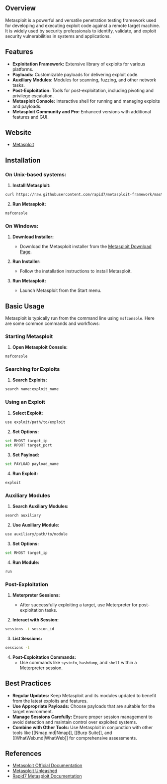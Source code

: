 ## Overview
Metasploit is a powerful and versatile penetration testing framework used for developing and executing exploit code against a remote target machine. It is widely used by security professionals to identify, validate, and exploit security vulnerabilities in systems and applications.

## Features
- **Exploitation Framework:** Extensive library of exploits for various platforms.
- **Payloads:** Customizable payloads for delivering exploit code.
- **Auxiliary Modules:** Modules for scanning, fuzzing, and other network tasks.
- **Post-Exploitation:** Tools for post-exploitation, including pivoting and privilege escalation.
- **Metasploit Console:** Interactive shell for running and managing exploits and payloads.
- **Metasploit Community and Pro:** Enhanced versions with additional features and GUI.

## Website
- [Metasploit](https://www.metasploit.com/)

## Installation

### On Unix-based systems:
1. **Install Metasploit:**
```sh
curl https://raw.githubusercontent.com/rapid7/metasploit-framework/master/msfupdate | bash
```

2. **Run Metasploit:**
```sh
msfconsole
```

### On Windows:
1. **Download Installer:**
   - Download the Metasploit installer from the [Metasploit Download Page](https://www.metasploit.com/download).

2. **Run Installer:**
   - Follow the installation instructions to install Metasploit.

3. **Run Metasploit:**
   - Launch Metasploit from the Start menu.

## Basic Usage
Metasploit is typically run from the command line using `msfconsole`. Here are some common commands and workflows:

### Starting Metasploit
1. **Open Metasploit Console:**
```sh
msfconsole
```

### Searching for Exploits
1. **Search Exploits:**
```sh
search name:exploit_name
```

### Using an Exploit
1. **Select Exploit:**
```sh
use exploit/path/to/exploit
```

2. **Set Options:**
```sh
set RHOST target_ip
set RPORT target_port
```

3. **Set Payload:**
```sh
set PAYLOAD payload_name
```

4. **Run Exploit:**
```sh
exploit
```

### Auxiliary Modules
1. **Search Auxiliary Modules:**
```sh
search auxiliary
```

2. **Use Auxiliary Module:**
```sh
use auxiliary/path/to/module
```

3. **Set Options:**
```sh
set RHOST target_ip
```

4. **Run Module:**
```sh
run
```

### Post-Exploitation
1. **Meterpreter Sessions:**
   - After successfully exploiting a target, use Meterpreter for post-exploitation tasks.

2. **Interact with Session:**
```sh
sessions -i session_id
```

3. **List Sessions:**
```sh
sessions -l
```

4. **Post-Exploitation Commands:**
   - Use commands like `sysinfo`, `hashdump`, and `shell` within a Meterpreter session.

## Best Practices
- **Regular Updates:** Keep Metasploit and its modules updated to benefit from the latest exploits and features.
- **Use Appropriate Payloads:** Choose payloads that are suitable for the target environment.
- **Manage Sessions Carefully:** Ensure proper session management to avoid detection and maintain control over exploited systems.
- **Combine with Other Tools:** Use Metasploit in conjunction with other tools like [[Nmap.md|Nmap]], [[Burp Suite]], and [[WhatWeb.md|WhatWeb]] for comprehensive assessments.

## References
- [Metasploit Official Documentation](https://docs.metasploit.com/)
- [Metasploit Unleashed](https://www.offensive-security.com/metasploit-unleashed/)
- [Rapid7 Metasploit Documentation](https://docs.rapid7.com/metasploit/)

